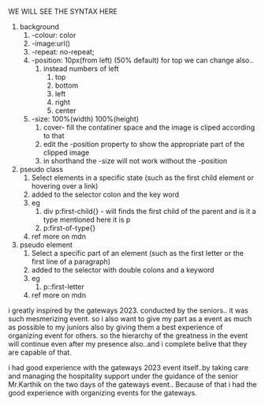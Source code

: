WE WILL SEE THE SYNTAX HERE
1. background
	1. -colour: color
	2. -image:url()
	3. -repeat: no-repeat;
	4. -position: 10px(from left) (50% default) for top we can change also..
		1. instead numbers of left
			1. top
			2. bottom
			3. left
			4. right
			5. center
	5. -size: 100%(width) 100%(height)
		1. cover- fill the contatiner space and the image is cliped according to that
		2. edit the -position property to show the appropriate part of the clipped image
		3. in shorthand the -size will not work without the -position
2. pseudo class
	1. Select elements in a specific state (such as the first child element or hovering over a link)
	2. added to the selector colon and the key word
	3. eg
		1. div p:first-child{} - will finds the first child of the parent and is it a type mentioned here it is p
		2. p:first-of-type{}
	4. ref more on mdn
3. pseudo element
	1. Select a specific part of an element (such as the first letter or the first line of a paragraph)
	2. added to the selector with double colons and a keyword
	3. eg
		1. p::first-letter
	4. ref more on mdn

i greatly inspired by the gateways 2023. conducted by the seniors.. it was such mesmerizing event. so i also want to give my part as a event as much as possible to my juniors also by giving them a best experience of organizing event for others. so the hierarchy of the greatness in the event will continue even after my presence also..and i complete belive that they are capable of that.

i had good experience with the gateways 2023 event itself..by taking care and managing the hospitality support under the guidance of the senior Mr.Karthik on the two days of the gateways event.. Because of that i had the good experience with organizing events for the gateways.